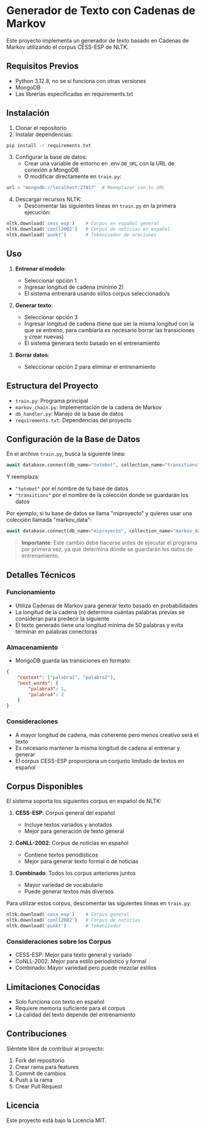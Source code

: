 # Generador de Texto con Cadenas de Markov

Este proyecto implementa un generador de texto basado en Cadenas de Markov utilizando el corpus CESS-ESP de NLTK.

## Requisitos Previos

- Python 3.12.8, no se si funciona con otras versiones
- MongoDB
- Las librerías especificadas en requirements.txt

## Instalación

1. Clonar el repositorio
2. Instalar dependencias:
```bash
pip install -r requirements.txt
```

3. Configurar la base de datos:
   - Crear una variable de entorno en .env `DB_URL` con la URL de conexión a MongoDB
   - O modificar directamente en `train.py`:
```python
url = "mongodb://localhost:27017"  # Reemplazar con tu URL
```

4. Descargar recursos NLTK:
   - Descomentar las siguientes líneas en `train.py` en la primera ejecución:
```python
nltk.download('cess_esp')    # Corpus en español general
nltk.download('conll2002')   # Corpus de noticias en español
nltk.download('punkt')       # Tokenizador de oraciones
```

## Uso

1. **Entrenar el modelo**:
   - Seleccionar opción 1
   - Ingresar longitud de cadena (mínimo 2)
   - El sistema entrenará usando el/los corpus seleccionado/s

2. **Generar texto**:
   - Seleccionar opción 3
   - Ingresar longitud de cadena (tiene que ser la misma longitud con la que se entreno, para cambiarla es necesario borrar las transiciones y crear nuevas)
   - El sistema generará texto basado en el entrenamiento

3. **Borrar datos**:
   - Seleccionar opción 2 para eliminar el entrenamiento

## Estructura del Proyecto

- `train.py`: Programa principal
- `markov_chain.py`: Implementación de la cadena de Markov
- `db_handler.py`: Manejo de la base de datos
- `requirements.txt`: Dependencias del proyecto

## Configuración de la Base de Datos

En el archivo `train.py`, busca la siguiente línea:

```python
await database.connect(db_name="totobot", collection_name="transitions")
```

Y reemplaza:
- `"totobot"` por el nombre de tu base de datos
- `"transitions"` por el nombre de la colección donde se guardarán los datos

Por ejemplo, si tu base de datos se llama "miproyecto" y quieres usar una colección llamada "markov_data":

```python
await database.connect(db_name="miproyecto", collection_name="markov_data")
```

> **Importante**: Este cambio debe hacerse antes de ejecutar el programa por primera vez, ya que determina dónde se guardarán los datos de entrenamiento.

## Detalles Técnicos

### Funcionamiento
- Utiliza Cadenas de Markov para generar texto basado en probabilidades
- La longitud de la cadena (n) determina cuántas palabras previas se consideran para predecir la siguiente
- El texto generado tiene una longitud mínima de 50 palabras y evita terminar en palabras conectoras

### Almacenamiento
- MongoDB guarda las transiciones en formato:
```json
{
    "context": ["palabra1", "palabra2"],
    "next_words": {
        "palabra3": 1,
        "palabra4": 2
    }
}
```

### Consideraciones
- A mayor longitud de cadena, más coherente pero menos creativo será el texto
- Es necesario mantener la misma longitud de cadena al entrenar y generar
- El corpus CESS-ESP proporciona un conjunto limitado de textos en español

## Corpus Disponibles

El sistema soporta los siguientes corpus en español de NLTK:

1. **CESS-ESP**: Corpus general del español
   - Incluye textos variados y anotados
   - Mejor para generación de texto general

2. **CoNLL-2002**: Corpus de noticias en español
   - Contiene textos periodísticos
   - Mejor para generar texto formal o de noticias

3. **Combinado**: Todos los corpus anteriores juntos
   - Mayor variedad de vocabulario
   - Puede generar textos más diversos

Para utilizar estos corpus, descomentar las siguientes líneas en `train.py`:

```python
nltk.download('cess_esp')    # Corpus general
nltk.download('conll2002')   # Corpus de noticias
nltk.download('punkt')       # Tokenizador
```

### Consideraciones sobre los Corpus
- CESS-ESP: Mejor para texto general y variado
- CoNLL-2002: Mejor para estilo periodístico y formal
- Combinado: Mayor variedad pero puede mezclar estilos

## Limitaciones Conocidas

- Solo funciona con texto en español
- Requiere memoria suficiente para el corpus
- La calidad del texto depende del entrenamiento

## Contribuciones

Siéntete libre de contribuir al proyecto:
1. Fork del repositorio
2. Crear rama para features
3. Commit de cambios
4. Push a la rama
5. Crear Pull Request

## Licencia

Este proyecto está bajo la Licencia MIT.